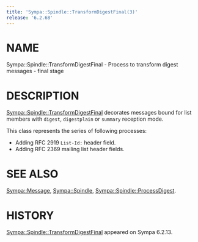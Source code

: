 ```yaml
---
title: 'Sympa::Spindle::TransformDigestFinal(3)'
release: '6.2.68'
---
```


# NAME

Sympa::Spindle::TransformDigestFinal -
Process to transform digest messages - final stage

# DESCRIPTION

[Sympa::Spindle::TransformDigestFinal](./Sympa-Spindle-TransformDigestFinal.3.md) decorates messages bound for list
members with `digest`, `digestplain` or `summary` reception mode.

This class represents the series of following processes:

- Adding RFC 2919 `List-Id:` header field.
- Adding RFC 2369 mailing list header fields.

# SEE ALSO

[Sympa::Message](./Sympa-Message.3.md),
[Sympa::Spindle](./Sympa-Spindle.3.md),
[Sympa::Spindle::ProcessDigest](./Sympa-Spindle-ProcessDigest.3.md).

# HISTORY

[Sympa::Spindle::TransformDigestFinal](./Sympa-Spindle-TransformDigestFinal.3.md) appeared on Sympa 6.2.13.
